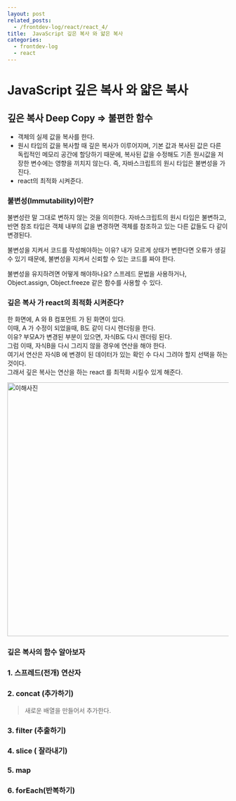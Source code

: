 ```yaml
---
layout: post
related_posts:
  - /frontdev-log/react/react_4/
title:  JavaScript 깊은 복사 와 얇은 복사
categories: 
  - frontdev-log
  - react
---
```

# JavaScript 깊은 복사 와 얇은 복사 

## 깊은 복사 Deep Copy => 불편한  함수
* 객체의 실제 값을 복사를 한다. 
* 원시 타입의 값을 복사할 때 깊은 복사가 이루어지며, 기본 값과 복사된 값은 다른 독립적인 메모리 공간에 할당하기 때문에, 복사된 값을 수정해도 기존 원시값을 저장한 변수에는 영향을 끼치지 않는다. 즉, 자바스크립트의 원시 타입은 불변성을 가진다.
* react의 최적화 시켜준다. 

###  불변성(Immutability)이란? 
불변성란 말 그대로 변하지 않는 것을 의미한다. 자바스크립트의 원시 타입은 불변하고, 반면 참조 타입은 객체 내부의 값을 변경하면 객체를 참조하고 있는 다른 값들도 다 같이 변경된다.

불변성을 지켜서 코드를 작성해야하는 이유?
내가 모르게 상태가 변한다면 오류가 생길 수 있기 때문에, 불변성을 지켜서 신뢰할 수 있는 코드를 짜야 한다.

불변성을 유지하려면 어떻게 해야하나요?
스프레드 문법을 사용하거나, Object.assign, Object.freeze 같은 함수를 사용할 수 있다.

### 깊은 복사 가 react의 최적화 시켜준다?
<p>한 화면에, A 와 B 컴포먼트 가 된 화면이 있다.<br>  
이때, A 가 수정이 되었을때, B도 같이 다시 렌더링을 한다.<br>  
이유? 부모A가 변경된 부분이 있으면, 자식B도 다시 렌더링 된다.<br>    
그럼 이때, 자식B을 다시 그리지 않을 경우에 연산을 해야 한다.<br>  
여기서 연산은 자식B 에 변경이 된 데이터가 있는 확인 수 다시 그려야 할지   선택을 하는 것이다.<br>그래서 깊은 복사는 연산을 하는 react 를 
최적화 시킬수 있게 해준다.</p>

<img width="576" alt="이해사진" src="https://github.com/jjky123kr/jjky123kr/assets/107549149/e4513a5e-abcf-4e3d-abe4-3a8c90720a9c">

### 깊은 복사의 함수 알아보자 

### 1. 스프레드(전개) 연산자 

### 2. concat (추가하기)
> 새로운 배열을 만들어서 추가한다. 

### 3. filter (추출하기)

### 4. slice ( 잘라내기)

### 5. map 

### 6. forEach(반복하기)


